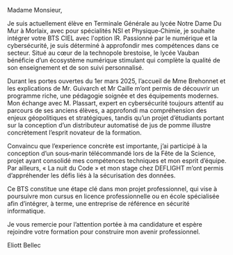 Madame Monsieur,  

Je suis actuellement élève en Terminale Générale au lycée Notre Dame Du Mur à Morlaix, avec pour spécialités NSI et Physique‑Chimie, je souhaite intégrer votre BTS CIEL avec l'option IR. Passionné par le numérique et la cybersécurité, je suis déterminé à approfondir mes compétences dans ce secteur. Situé au cœur de la technopole brestoise, le lycée Vauban bénéficie d’un écosystème numérique stimulant qui complète la qualité de son enseignement et de son suivi personnalisé.  

Durant les portes ouvertes du 1er mars 2025, l’accueil de Mme Brehonnet et les explications de Mr. Guivarch et Mr Caille m’ont permis de découvrir un programme riche, une pédagogie soignée et des équipements modernes. Mon échange avec M. Plassart, expert en cybersécurité toujours attentif au parcours de ses anciens élèves, a approfondi ma compréhension des enjeux géopolitiques et stratégiques, tandis qu’un projet d’étudiants portant sur la conception d’un distributeur automatisé de jus de pomme illustre concrètement l’esprit novateur de la formation. 

Convaincu que l’experience concrète est importante, j’ai participé à la conception d’un sous‑marin télécommandé lors de la Fête de la Science, projet ayant consolidé mes compétences techniques et mon esprit d’équipe. Par ailleurs, « La nuit du Code » et mon stage chez DEFLIGHT m’ont permis d’appréhender les défis liés à la sécurisation des données.  

Ce BTS constitue une étape clé dans mon projet professionnel, qui vise à poursuivre mon cursus en licence professionnelle ou en école spécialisée afin d’intégrer, à terme, une entreprise de référence en sécurité informatique.  

Je vous remercie pour l’attention portée à ma candidature et espère rejoindre votre formation pour construire mon avenir professionnel.  

Eliott Bellec
